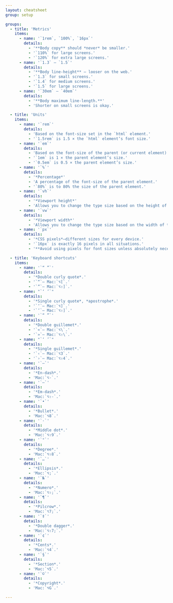 ```yaml
---
layout: cheatsheet
group: setup

groups:
  - title: 'Metrics'
    items:
      - name: '`1rem`, `100%`, `16px`'
        details:
          - '**Body copy** should *never* be smaller.'
          - '`110%` for large screens.'
          - '`120%` for extra large screens.'
      - name: '`1.3` – `1.5`'
        details:
          - '**Body line-height** — looser on the web.'
          - '`1.3` for small screens.'
          - '`1.4` for medium screens.'
          - '`1.5` for large screens.'
      - name: '`30em` – `40em`'
        details:
          - '**Body maximum line-length.**'
          - 'Shorter on small screens is okay.'

  - title: 'Units'
    items:
      - name: '`rem`'
        details:
          - 'Based on the font-size set in the `html` element.'
          - '`1.5rem` is 1.5 × the `html` element’s font size.'
      - name: '`em`'
        details:
          - 'Based on the font-size of the parent (or current element).'
          - '`1em` is 1 × the parent element’s size.'
          - '`0.5em` is 0.5 × the parent element’s size.'
      - name: '`%`'
        details:
          - '*Percentage*'
          - 'A percentage of the font-size of the parent element.'
          - '`80%` is to 80% the size of the parent element.'
      - name: '`vh`'
        details:
          - '*Viewport height*'
          - 'Allows you to change the type size based on the height of the window.'
      - name: '`vw`'
        details:
          - '*Viewport width*'
          - 'Allows you to change the type size based on the width of the window.'
      - name: '`px`'
        details:
          - '*CSS pixels*—different sizes for every device.'
          - '`16px` is exactly 16 pixels in all situations.'
          - '**Avoid using pixels for font sizes unless absolutely necessary.**'

  - title: 'Keyboard shortcuts'
    items:
      - name: '`“ ”`'
        details:
          - '*Double curly quote*.'
          - '`“`— Mac:`⌥[`.'
          - '`”`— Mac:`⌥⇧]`.'
      - name: "`‘ ’`"
        details:
          - '*Single curly quote*, *apostrophe*.'
          - '`‘`— Mac:`⌥]`.'
          - '`’`— Mac:`⌥⇧]`.'
      - name: '`“ ”`'
        details:
          - '*Double guillemet*.'
          - '`«`— Mac:`⌥\`.'
          - '`»`— Mac:`⌥⇧\`.'
      - name: "`‘ ’`"
        details:
          - '*Single guillemet*.'
          - '`‹`— Mac:`⌥3`.'
          - '`›`— Mac:`⌥⇧4`.'
      - name: '`–`'
        details:
          - '*En-dash*.'
          - 'Mac:`⌥-`.'
      - name: '`—`'
        details:
          - '*Em-dash*.'
          - 'Mac:`⌥⇧-`.'
      - name: '`•`'
        details:
          - '*Bullet*.'
          - 'Mac:`⌥8`.'
      - name: '`·`'
        details:
          - '*Middle dot*.'
          - 'Mac:`⌥⇧9`.'
      - name: '`°`'
        details:
          - '*Degree*.'
          - 'Mac:`⌥⇧8`.'
      - name: '`…`'
        details:
          - '*Ellipsis*.'
          - 'Mac:`⌥;`.'
      - name: '`№`'
        details:
          - '*Numero*.'
          - 'Mac:`⌥⇧;`.'
      - name: '`¶`'
        details:
          - '*Pilcrow*.'
          - 'Mac:`⌥7;`.'
      - name: '`‡`'
        details:
          - '*Double dagger*.'
          - 'Mac:`⌥⇧7;`.'
      - name: '`¢`'
        details:
          - '*Cents*.'
          - 'Mac:`⌥4`.'
      - name: '`§`'
        details:
          - '*Section*.'
          - 'Mac:`⌥5`.'
      - name: '`©`'
        details:
          - '*Copyright*.'
          - 'Mac:`⌥G`.'

---
```

